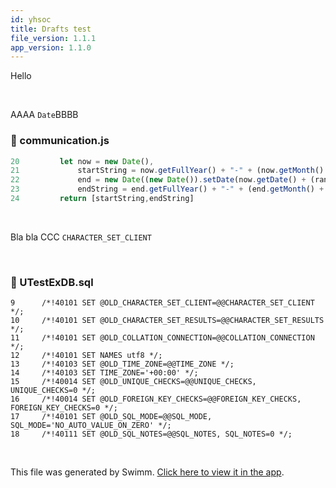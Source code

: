```yaml
---
id: yhsoc
title: Drafts test
file_version: 1.1.1
app_version: 1.1.0
---
```


Hello

<br/>

AAAA `Date`<swm-token data-swm-token=":communication.js:20:9:9:`    let now = new Date(),`"/>BBBB
<!-- NOTE-swimm-snippet: the lines below link your snippet to Swimm -->
### 📄 communication.js
```javascript
20         let now = new Date(),
21             startString = now.getFullYear() + "-" + (now.getMonth() + 1) + "-" + (now.getDate()),
22             end = new Date((new Date()).setDate(now.getDate() + (range || 7))),
23             endString = end.getFullYear() + "-" + (end.getMonth() + 1) + "-" + (end.getDate());
24         return [startString,endString]
```

<br/>

Bla bla CCC `CHARACTER_SET_CLIENT`<swm-token data-swm-token=":UTestExDB.sql:9:8:8:`/*!40101 SET @OLD_CHARACTER_SET_CLIENT=@@CHARACTER_SET_CLIENT */;`"/>

<br/>


<!-- NOTE-swimm-snippet: the lines below link your snippet to Swimm -->
### 📄 UTestExDB.sql
```plsql
9      /*!40101 SET @OLD_CHARACTER_SET_CLIENT=@@CHARACTER_SET_CLIENT */;
10     /*!40101 SET @OLD_CHARACTER_SET_RESULTS=@@CHARACTER_SET_RESULTS */;
11     /*!40101 SET @OLD_COLLATION_CONNECTION=@@COLLATION_CONNECTION */;
12     /*!40101 SET NAMES utf8 */;
13     /*!40103 SET @OLD_TIME_ZONE=@@TIME_ZONE */;
14     /*!40103 SET TIME_ZONE='+00:00' */;
15     /*!40014 SET @OLD_UNIQUE_CHECKS=@@UNIQUE_CHECKS, UNIQUE_CHECKS=0 */;
16     /*!40014 SET @OLD_FOREIGN_KEY_CHECKS=@@FOREIGN_KEY_CHECKS, FOREIGN_KEY_CHECKS=0 */;
17     /*!40101 SET @OLD_SQL_MODE=@@SQL_MODE, SQL_MODE='NO_AUTO_VALUE_ON_ZERO' */;
18     /*!40111 SET @OLD_SQL_NOTES=@@SQL_NOTES, SQL_NOTES=0 */;
```

<br/>

This file was generated by Swimm. [Click here to view it in the app](http://localhost:5001/repos/ls4DA2fLasmQuEbT4ipw/docs/yhsoc).
